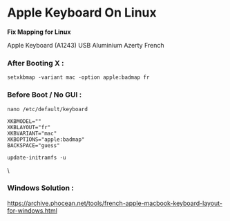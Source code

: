 # Apple Keyboard On Linux

**Fix Mapping for Linux**

Apple Keyboard (A1243) USB Aluminium
Azerty French

### After Booting X :

` setxkbmap -variant mac -option apple:badmap fr `

### Before Boot / No GUI :

` nano /etc/default/keyboard `

````
XKBMODEL=""
XKBLAYOUT="fr"
XKBVARIANT="mac"
XKBOPTIONS="apple:badmap"
BACKSPACE="guess"
 ````
 
` update-initramfs -u `

\

### Windows Solution :

https://archive.phocean.net/tools/french-apple-macbook-keyboard-layout-for-windows.html

